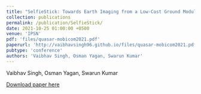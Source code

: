 ```yaml
---
title: "SelfieStick: Towards Earth Imaging from a Low-Cost Ground Module Using LEO Satellites"
collection: publications
permalink: /publication/SelfieStick/
date: 2021-10-25 01:00:00 +0500
venue: 'IPSN'
pdf: 'files/quasar-mobicom2021.pdf'
paperurl: 'http://vaibhavsingh96.github.io/files/quasar-mobicom2021.pdf'
pubtype: 'conference'
authors: 'Vaibhav Singh, Osman Yagan, Swarun Kumar'
---
```

Vaibhav Singh, Osman Yagan, Swarun Kumar

[Download paper here](http://vaibhavsingh96.github.io/files/quasar-mobicom2021.pdf)
